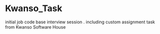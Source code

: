 # Kwanso_Task
initial job code base interview session . including custom assignment task from Kwanso Software House

